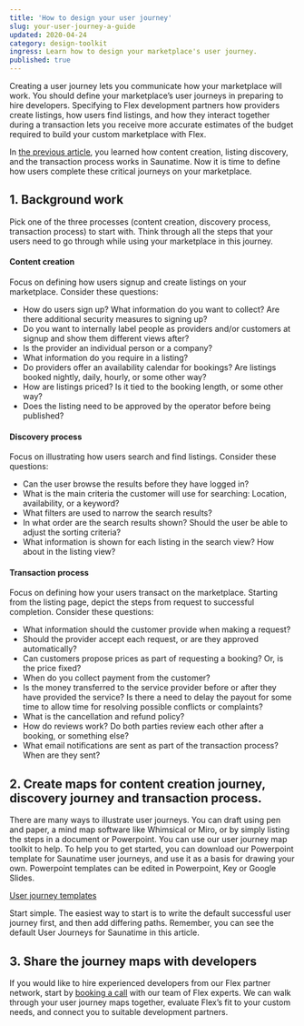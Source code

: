 ```yaml
---
title: 'How to design your user journey'
slug: your-user-journey-a-guide
updated: 2020-04-24
category: design-toolkit
ingress: Learn how to design your marketplace's user journey.
published: true
---
```


Creating a user journey lets you communicate how your marketplace will
work. You should define your marketplace’s user journeys in preparing to
hire developers. Specifying to Flex development partners how providers
create listings, how users find listings, and how they interact together
during a transaction lets you receive more accurate estimates of the
budget required to build your custom marketplace with Flex.

In [the previous article](/design-toolkit/user-journey/), you learned
how content creation, listing discovery, and the transaction process
works in Saunatime. Now it is time to define how users complete these
critical journeys on your marketplace.

## 1. Background work

Pick one of the three processes (content creation, discovery process,
transaction process) to start with. Think through all the steps that
your users need to go through while using your marketplace in this
journey.

#### Content creation

Focus on defining how users signup and create listings on your
marketplace. Consider these questions:

- How do users sign up? What information do you want to collect? Are
  there additional security measures to signing up?
- Do you want to internally label people as providers and/or customers
  at signup and show them different views after?
- Is the provider an individual person or a company?
- What information do you require in a listing?
- Do providers offer an availability calendar for bookings? Are listings
  booked nightly, daily, hourly, or some other way?
- How are listings priced? Is it tied to the booking length, or some
  other way?
- Does the listing need to be approved by the operator before being
  published?

#### Discovery process

Focus on illustrating how users search and find listings. Consider these
questions:

- Can the user browse the results before they have logged in?
- What is the main criteria the customer will use for searching:
  Location, availability, or a keyword?
- What filters are used to narrow the search results?
- In what order are the search results shown? Should the user be able to
  adjust the sorting criteria?
- What information is shown for each listing in the search view? How
  about in the listing view?

#### Transaction process

Focus on defining how your users transact on the marketplace. Starting
from the listing page, depict the steps from request to successful
completion. Consider these questions:

- What information should the customer provide when making a request?
- Should the provider accept each request, or are they approved
  automatically?
- Can customers propose prices as part of requesting a booking? Or, is
  the price fixed?
- When do you collect payment from the customer?
- Is the money transferred to the service provider before or after they
  have provided the service? Is there a need to delay the payout for
  some time to allow time for resolving possible conflicts or
  complaints?
- What is the cancellation and refund policy?
- How do reviews work? Do both parties review each other after a
  booking, or something else?
- What email notifications are sent as part of the transaction process?
  When are they sent?

## 2. Create maps for content creation journey, discovery journey and transaction process.

There are many ways to illustrate user journeys. You can draft using pen
and paper, a mind map software like Whimsical or Miro, or by simply
listing the steps in a document or Powerpoint. You can use our user
journey map toolkit to help. To help you to get started, you can
download our Powerpoint template for Saunatime user journeys, and use it
as a basis for drawing your own. Powerpoint templates can be edited in
Powerpoint, Key or Google Slides.

[User journey templates](/flex-design-toolkit.pptx)

Start simple. The easiest way to start is to write the default
successful user journey first, and then add differing paths. Remember,
you can see the default User Journeys for Saunatime in this article.

## 3. Share the journey maps with developers

If you would like to hire experienced developers from our Flex partner
network, start by [booking a call](https://calendly.com/welcome-to-flex)
with our team of Flex experts. We can walk through your user journey
maps together, evaluate Flex’s fit to your custom needs, and connect you
to suitable development partners.
